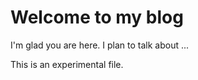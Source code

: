 # Welcome to my blog

I'm glad you are here. I plan to talk about ...


This is an experimental file.
